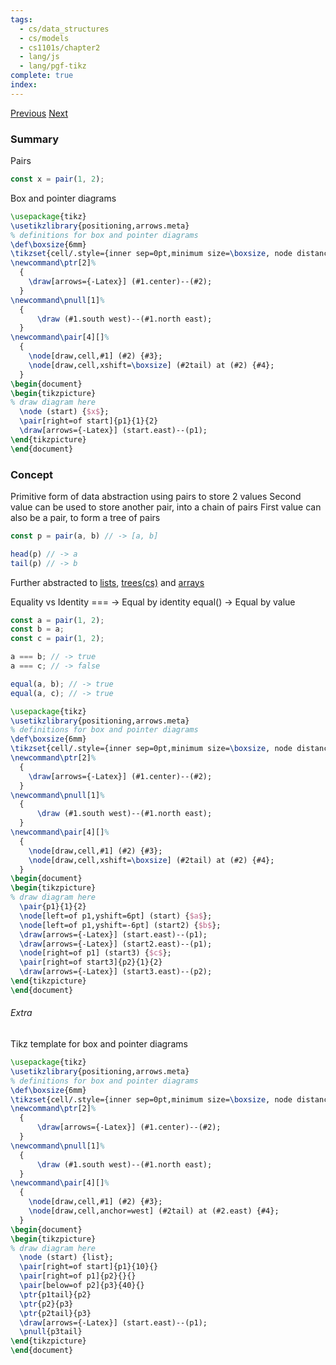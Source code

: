 ```yaml
---
tags:
  - cs/data_structures
  - cs/models
  - cs1101s/chapter2
  - lang/js
  - lang/pgf-tikz
complete: true
index:
---
```

[Previous](/labyrinth/notes/cs/cs1101s/higher_order_functions)   [Next](/labyrinth/notes/cs/cs1101s/searching)

### Summary
Pairs
```js
const x = pair(1, 2);
```

Box and pointer diagrams
```tikz
\usepackage{tikz}
\usetikzlibrary{positioning,arrows.meta}
% definitions for box and pointer diagrams
\def\boxsize{6mm}
\tikzset{cell/.style={inner sep=0pt,minimum size=\boxsize, node distance=2em and 3.5em}}
\newcommand\ptr[2]%
  {
    \draw[arrows={-Latex}] (#1.center)--(#2);
  }
\newcommand\pnull[1]%
  {
      \draw (#1.south west)--(#1.north east);
  }
\newcommand\pair[4][]%
  {
    \node[draw,cell,#1] (#2) {#3};
    \node[draw,cell,xshift=\boxsize] (#2tail) at (#2) {#4};
  }
\begin{document}
\begin{tikzpicture}
% draw diagram here
  \node (start) {$x$};
  \pair[right=of start]{p1}{1}{2}
  \draw[arrows={-Latex}] (start.east)--(p1);
\end{tikzpicture}
\end{document}
```

### Concept
Primitive form of data abstraction using pairs to store 2 values
Second value can be used to store another pair, into a chain of pairs
First value can also be a pair, to form a tree of pairs
```js
const p = pair(a, b) // -> [a, b]

head(p) // -> a
tail(p) // -> b
```

Further abstracted to [lists](/labyrinth/notes/cs/cs1101s/lists), [trees(cs)](/labyrinth/notes/cs/cs1101s/trees(cs)) and [arrays](/labyrinth/notes/cs/cs1101s/arrays)

Equality vs Identity
\=== -> Equal by identity
equal() -> Equal by value
```js
const a = pair(1, 2);
const b = a;
const c = pair(1, 2);

a === b; // -> true
a === c; // -> false

equal(a, b); // -> true
equal(a, c); // -> true
```
```tikz
\usepackage{tikz}
\usetikzlibrary{positioning,arrows.meta}
% definitions for box and pointer diagrams
\def\boxsize{6mm}
\tikzset{cell/.style={inner sep=0pt,minimum size=\boxsize, node distance=2em and 3.5em}}
\newcommand\ptr[2]%
  {
    \draw[arrows={-Latex}] (#1.center)--(#2);
  }
\newcommand\pnull[1]%
  {
      \draw (#1.south west)--(#1.north east);
  }
\newcommand\pair[4][]%
  {
    \node[draw,cell,#1] (#2) {#3};
    \node[draw,cell,xshift=\boxsize] (#2tail) at (#2) {#4};
  }
\begin{document}
\begin{tikzpicture}
% draw diagram here
  \pair{p1}{1}{2}
  \node[left=of p1,yshift=6pt] (start) {$a$};
  \node[left=of p1,yshift=-6pt] (start2) {$b$};
  \draw[arrows={-Latex}] (start.east)--(p1);
  \draw[arrows={-Latex}] (start2.east)--(p1);
  \node[right=of p1] (start3) {$c$};
  \pair[right=of start3]{p2}{1}{2}
  \draw[arrows={-Latex}] (start3.east)--(p2);
\end{tikzpicture}
\end{document}
```

###### Extra
Tikz template for box and pointer diagrams
```latex
\usepackage{tikz}
\usetikzlibrary{positioning,arrows.meta}
% definitions for box and pointer diagrams
\def\boxsize{6mm}
\tikzset{cell/.style={inner sep=0pt,minimum size=\boxsize, node distance=2em and 3.5em}}
\newcommand\ptr[2]%
  {
      \draw[arrows={-Latex}] (#1.center)--(#2);
  }
\newcommand\pnull[1]%
  {
      \draw (#1.south west)--(#1.north east);
  }
\newcommand\pair[4][]%
  {
	\node[draw,cell,#1] (#2) {#3};
	\node[draw,cell,anchor=west] (#2tail) at (#2.east) {#4};
  }
\begin{document}
\begin{tikzpicture}
% draw diagram here
  \node (start) {list};
  \pair[right=of start]{p1}{10}{}
  \pair[right=of p1]{p2}{}{}
  \pair[below=of p2]{p3}{40}{}
  \ptr{p1tail}{p2}
  \ptr{p2}{p3}
  \ptr{p2tail}{p3}
  \draw[arrows={-Latex}] (start.east)--(p1);
  \pnull{p3tail}
\end{tikzpicture}
\end{document}
```